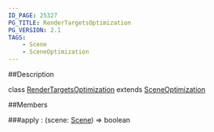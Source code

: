 ```yaml
---
ID_PAGE: 25327
PG_TITLE: RenderTargetsOptimization
PG_VERSION: 2.1
TAGS:
    - Scene
    - SceneOptimization
---
```

##Description

class [RenderTargetsOptimization](/classes/2.2/RenderTargetsOptimization) extends [SceneOptimization](/classes/2.2/SceneOptimization)



##Members

###apply : (scene: [Scene](/classes/2.2/Scene)) =&gt; boolean




